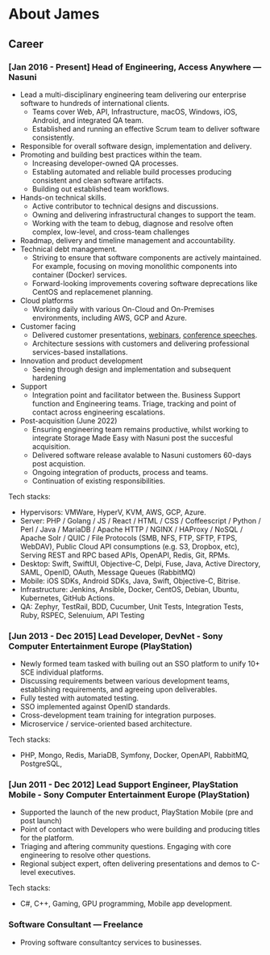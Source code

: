 # About James

## Career

### [Jan 2016 - Present] Head of Engineering, Access Anywhere — Nasuni
- Lead a multi-disciplinary engineering team delivering our enterprise software to hundreds of international clients.
  - Teams cover Web, API, Infrastructure, macOS, Windows, iOS, Android, and integrated QA team.
  - Established and running an effective Scrum team to deliver software consistently.
- Responsible for overall software design, implementation and delivery. 
- Promoting and building best practices within the team.
  - Increasing developer-owned QA processes.
  - Establing automated and reliable build processes producing consistent and clean software artifacts.
  - Building out established team workflows. 
- Hands-on technical skills.
  - Active contributor to technical designs and discussions.
  - Owning and delivering infrastructural changes to support the team.
  - Working with the team to debug, diagnose and resolve often complex, low-level, and cross-team challenges
- Roadmap, delivery and timeline management and accountability. 
- Technical debt management.
  - Striving to ensure that software components are actively maintained. For example, focusing on moving monolithic components into container (Docker) services. 
  - Forward-looking improvements covering software deprecations like CentOS and replacemenet planning. 
- Cloud platforms
  - Working daily with various On-Cloud and On-Premises environments, including AWS, GCP and Azure. 
- Customer facing
  - Delivered customer presentations, [webinars](https://www.youtube.com/watch?v=bsRuKi3hmdY), [conference speeches](https://www.youtube.com/watch?v=mR_lu-4y4Pc).
  - Architecture sessions with customers and delivering professional services-based installations.  
- Innovation and product development
  - Seeing through design and implementation and subsequent hardening
- Support
  - Integration point and facilitator between the. Business Support function and Engineering teams. Triage, tracking and point of contact across engineering escalations. 
- Post-acquisition (June 2022)
  - Ensuring engineering team remains productive, whilst working to integrate Storage Made Easy with Nasuni post the succesful acquisition.
  - Delivered software release avalable to Nasuni customers 60-days post acquistion.
  - Ongoing integration of products, process and teams. 
  - Continuation of existing responsibilities. 

Tech stacks:
- Hypervisors: VMWare, HyperV, KVM, AWS, GCP, Azure.
- Server: PHP / Golang / JS / React / HTML / CSS / Coffeescript / Python / Perl / Java / MariaDB / Apache HTTP / NGINX / HAProxy / NoSQL / Apache Solr / QUIC / File Protocols (SMB, NFS, FTP, SFTP, FTPS, WebDAV), Public Cloud API consumptions (e.g. S3, Dropbox, etc), Serving REST and RPC based APIs, OpenAPI, Redis, Git, RPMs. 
- Desktop: Swift, SwiftUI, Objective-C, Delpi, Fuse, Java, Active Directory, SAML, OpenID, OAuth, Message Queues (RabbitMQ)
- Mobile: iOS SDKs, Android SDKs, Java, Swift, Objective-C, Bitrise. 
- Infrastructure: Jenkins, Ansible, Docker, CentOS, Debian, Ubuntu, Kubernetes, GitHub Actions.
- QA: Zephyr, TestRail, BDD, Cucumber, Unit Tests, Integration Tests, Ruby, RSPEC, Selenuium, API Testing




### [Jun 2013 - Dec 2015] Lead Developer, DevNet - Sony Computer Entertainment Europe (PlayStation)
- Newly formed team tasked with builing out an SSO platform to unify 10+ SCE individual platforms. 
- Discussing requirements between various development teams, establishing requirements, and agreeing upon deliverables.
- Fully tested with automated testing.
- SSO implemented against OpenID standards. 
- Cross-development team training for integration purposes. 
- Microservice / service-oriented based architecture. 

Tech stacks:
- PHP, Mongo, Redis, MariaDB, Symfony, Docker, OpenAPI, RabbitMQ, PostgreSQL, 



### [Jun 2011 - Dec 2012] Lead Support Engineer, PlayStation Mobile - Sony Computer Entertainment Europe (PlayStation)
- Supported the launch of the new product, PlayStation Mobile (pre and post launch) 
- Point of contact with Developers who were building and producing titles for the platform. 
- Triaging and aftering community questions. Engaging with core engineering to resolve other questions. 
- Regional subject expert, often delivering presentations and demos to C-level executives. 

Tech stacks:
- C#, C++, Gaming, GPU programming, Mobile app development. 


### Software Consultant — Freelance
- Proving software consultantcy services to businesses. 
